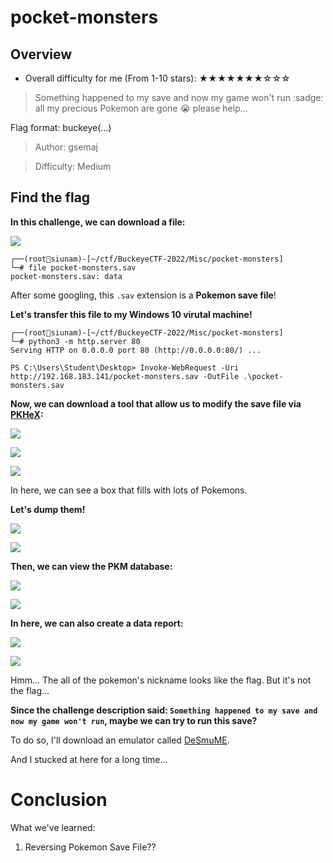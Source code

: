 # pocket-monsters

## Overview

- Overall difficulty for me (From 1-10 stars): ★★★★★★★☆☆☆

> Something happened to my save and now my game won't run :sadge: all my precious Pokemon are gone :sob: please help...

Flag format: buckeye(...)

> Author: gsemaj

> Difficulty: Medium

## Find the flag

**In this challenge, we can download a file:**

![](https://github.com/siunam321/CTF-Writeups/blob/main/BuckeyeCTF-2022/images/Pasted%20image%2020221106033217.png)

```
┌──(root🌸siunam)-[~/ctf/BuckeyeCTF-2022/Misc/pocket-monsters]
└─# file pocket-monsters.sav         
pocket-monsters.sav: data
```

After some googling, this `.sav` extension is a **Pokemon save file**!

**Let's transfer this file to my Windows 10 virutal machine!**
```
┌──(root🌸siunam)-[~/ctf/BuckeyeCTF-2022/Misc/pocket-monsters]
└─# python3 -m http.server 80     
Serving HTTP on 0.0.0.0 port 80 (http://0.0.0.0:80/) ...

PS C:\Users\Student\Desktop> Invoke-WebRequest -Uri http://192.168.183.141/pocket-monsters.sav -OutFile .\pocket-monsters.sav
```

**Now, we can download a tool that allow us to modify the save file via [PKHeX](https://projectpokemon.org/home/files/file/1-pkhex/):**

![](https://github.com/siunam321/CTF-Writeups/blob/main/BuckeyeCTF-2022/images/Pasted%20image%2020221106033757.png)

![](https://github.com/siunam321/CTF-Writeups/blob/main/BuckeyeCTF-2022/images/Pasted%20image%2020221106033809.png)

![](https://github.com/siunam321/CTF-Writeups/blob/main/BuckeyeCTF-2022/images/Pasted%20image%2020221106033817.png)

In here, we can see a box that fills with lots of Pokemons.

**Let's dump them!**

![](https://github.com/siunam321/CTF-Writeups/blob/main/BuckeyeCTF-2022/images/Pasted%20image%2020221106033954.png)

![](https://github.com/siunam321/CTF-Writeups/blob/main/BuckeyeCTF-2022/images/Pasted%20image%2020221106034020.png)

**Then, we can view the PKM database:**

![](https://github.com/siunam321/CTF-Writeups/blob/main/BuckeyeCTF-2022/images/Pasted%20image%2020221106034057.png)

![](https://github.com/siunam321/CTF-Writeups/blob/main/BuckeyeCTF-2022/images/Pasted%20image%2020221106034205.png)

**In here, we can also create a data report:**

![](https://github.com/siunam321/CTF-Writeups/blob/main/BuckeyeCTF-2022/images/Pasted%20image%2020221106034229.png)

![](https://github.com/siunam321/CTF-Writeups/blob/main/BuckeyeCTF-2022/images/Pasted%20image%2020221106034317.png)

Hmm... The all of the pokemon's nickname looks like the flag. But it's not the flag...

**Since the challenge description said: `Something happened to my save and now my game won't run`, maybe we can try to run this save?**

To do so, I'll download an emulator called [DeSmuME](http://desmume.org/).

And I stucked at here for a long time...

# Conclusion

What we've learned:

1. Reversing Pokemon Save File??